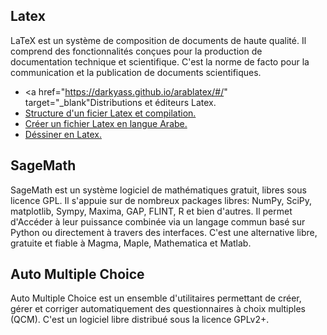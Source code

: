 ## Latex
LaTeX est un système de composition de documents de haute qualité. Il comprend des fonctionnalités conçues pour la production de documentation technique et scientifique. C'est la norme de facto pour la communication et la publication de documents scientifiques.

* <a href="https://darkyass.github.io/arablatex/#/" target="_blank"Distributions et éditeurs Latex.</a>
* <a href="https://darkyass.github.io/arablatex/#/" target="_blank">Structure d'un ficier Latex et compilation.</a>
* <a href="https://darkyass.github.io/arablatex/#/" target="_blank">Créer un fichier Latex en langue Arabe.</a>
* <a href="https://darkyass.github.io/arablatex/#/" target="_blank">Déssiner en Latex.</a>

## SageMath
SageMath est un système logiciel de mathématiques gratuit, libres sous licence GPL. Il s'appuie sur de nombreux packages libres: NumPy, SciPy, matplotlib, Sympy, Maxima, GAP, FLINT, R et bien d'autres. Il permet d'Accéder à leur puissance combinée via un langage commun basé sur Python ou directement à travers des interfaces.
C'est une alternative libre, gratuite et fiable à Magma, Maple, Mathematica et Matlab.

## Auto Multiple Choice
Auto Multiple Choice est un ensemble d'utilitaires permettant de créer, gérer et corriger automatiquement des questionnaires à choix multiples (QCM). C'est un logiciel libre distribué sous la licence GPLv2+.
